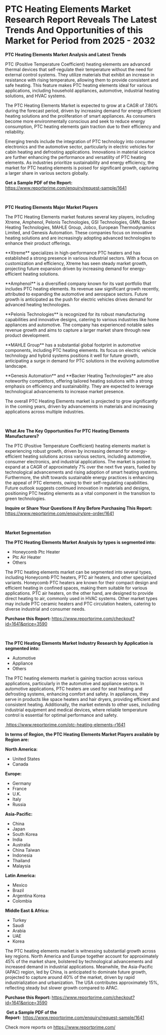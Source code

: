 <p><h1>PTC Heating Elements Market Research Report Reveals The Latest Trends And Opportunities of this Market for Period from 2025 - 2032</h1></p><p><strong>PTC Heating Elements Market Analysis and Latest Trends</strong></p>
<p><p>PTC (Positive Temperature Coefficient) heating elements are advanced thermal devices that self-regulate their temperature without the need for external control systems. They utilize materials that exhibit an increase in resistance with rising temperature, allowing them to provide consistent and safe heating. This feature makes PTC heating elements ideal for various applications, including household appliances, automotive, industrial heating solutions, and HVAC systems.</p><p>The PTC Heating Elements Market is expected to grow at a CAGR of 7.80% during the forecast period, driven by increasing demand for energy-efficient heating solutions and the proliferation of smart appliances. As consumers become more environmentally conscious and seek to reduce energy consumption, PTC heating elements gain traction due to their efficiency and reliability. </p><p>Emerging trends include the integration of PTC technology into consumer electronics and the automotive sector, particularly in electric vehicles for cabin heating and defrosting applications. Innovations in material science are further enhancing the performance and versatility of PTC heating elements. As industries prioritize sustainability and energy efficiency, the market for PTC heating elements is poised for significant growth, capturing a larger share in various sectors globally.</p></p>
<p><strong>Get a Sample PDF of the Report:&nbsp;</strong> <a href="https://www.reportprime.com/enquiry/request-sample/1641?utm_campaign=2774&utm_medium=2&utm_source=Github&utm_content=ia&utm_term=18032025&utm_id=ptc-heating-elements">https://www.reportprime.com/enquiry/request-sample/1641</a></p>
<p>&nbsp;</p>
<p><strong>PTC Heating Elements Major Market Players</strong></p>
<p><p>The PTC Heating Elements market features several key players, including Xtreme, Amphenol, Pelonis Technologies, GSI Technologies, GMN, Backer Heating Technologies, MAHLE Group, Jobco, European Thermodynamics Limited, and Genesis Automation. These companies focus on innovative heating solutions and are increasingly adopting advanced technologies to enhance their product offerings.</p><p>**Xtreme** specializes in high-performance PTC heaters and has established a strong presence in various industrial sectors. With a focus on customization and efficiency, Xtreme has seen steady market growth, projecting future expansion driven by increasing demand for energy-efficient heating solutions.</p><p>**Amphenol** is a diversified company known for its vast portfolio that includes PTC heating elements. Its revenue saw significant growth recently, attributed to expanding the automotive and aerospace sectors. Future growth is anticipated as the push for electric vehicles drives demand for advanced heating technologies.</p><p>**Pelonis Technologies** is recognized for its robust manufacturing capabilities and innovative designs, catering to various industries like home appliances and automotive. The company has experienced notable sales revenue growth and aims to capture a larger market share through new product development.</p><p>**MAHLE Group** has a substantial global footprint in automotive components, including PTC heating elements. Its focus on electric vehicle technology and hybrid systems positions it well for future growth, anticipating a surge in demand for PTC solutions in the evolving automotive landscape.</p><p>**Genesis Automation** and **Backer Heating Technologies** are also noteworthy competitors, offering tailored heating solutions with a strong emphasis on efficiency and sustainability. They are expected to leverage technological advancements to increase market presence.</p><p>The overall PTC Heating Elements market is projected to grow significantly in the coming years, driven by advancements in materials and increasing applications across multiple industries.</p></p>
<p>&nbsp;</p>
<p><strong>What Are The Key Opportunities For PTC Heating Elements Manufacturers?</strong></p>
<p><p>The PTC (Positive Temperature Coefficient) heating elements market is experiencing robust growth, driven by increasing demand for energy-efficient heating solutions across various sectors, including automotive, consumer electronics, and industrial applications. The market is poised to expand at a CAGR of approximately 7% over the next five years, fueled by technological advancements and rising adoption of smart heating systems. Furthermore, the shift towards sustainable energy practices is enhancing the appeal of PTC elements, owing to their self-regulating capabilities. Future outlook suggests continued innovation in materials and designs, positioning PTC heating elements as a vital component in the transition to green technologies.</p></p>
<p><strong>Inquire or Share Your Questions If Any Before Purchasing This Report:</strong> <a href="https://www.reportprime.com/enquiry/pre-order/1641?utm_campaign=2774&utm_medium=2&utm_source=Github&utm_content=ia&utm_term=18032025&utm_id=ptc-heating-elements">https://www.reportprime.com/enquiry/pre-order/1641</a></p>
<p>&nbsp;</p>
<p><strong>Market Segmentation</strong></p>
<p><strong>The PTC Heating Elements Market Analysis by types is segmented into:</strong></p>
<p><ul><li>Honeycomb Ptc Heater</li><li>Ptc Air Heater</li><li>Others</li></ul></p>
<p><p>The PTC heating elements market can be segmented into several types, including Honeycomb PTC heaters, PTC air heaters, and other specialized variants. Honeycomb PTC heaters are known for their compact design and efficient heating in confined spaces, making them suitable for various applications. PTC air heaters, on the other hand, are designed to provide direct heating to air, commonly used in HVAC systems. Other market types may include PTC ceramic heaters and PTC circulation heaters, catering to diverse industrial and consumer needs.</p></p>
<p><strong>Purchase this Report:&nbsp;</strong><a href="https://www.reportprime.com/checkout?id=1641&price=3590&utm_campaign=2774&utm_medium=2&utm_source=Github&utm_content=ia&utm_term=18032025&utm_id=ptc-heating-elements">https://www.reportprime.com/checkout?id=1641&price=3590</a></p>
<p>&nbsp;</p>
<p><strong>The PTC Heating Elements Market Industry Research by Application is segmented into:</strong></p>
<p><ul><li>Automotive</li><li>Appliance</li><li>Others</li></ul></p>
<p><p>The PTC heating elements market is gaining traction across various applications, particularly in the automotive and appliance sectors. In automotive applications, PTC heaters are used for seat heating and defrosting systems, enhancing comfort and safety. In appliances, they serve in products like space heaters and hair dryers, providing efficient and consistent heating. Additionally, the market extends to other uses, including industrial equipment and medical devices, where reliable temperature control is essential for optimal performance and safety.</p></p>
<p><a href="https://www.reportprime.com/ptc-heating-elements-r1641?utm_campaign=2774&utm_medium=2&utm_source=Github&utm_content=ia&utm_term=18032025&utm_id=ptc-heating-elements">&nbsp;https://www.reportprime.com/ptc-heating-elements-r1641</a></p>
<p><strong>In terms of Region, the PTC Heating Elements Market Players available by Region are:</strong></p>
<p>
    <p> <strong> North America: </strong>
        <ul>
            <li>United States</li>
            <li>Canada</li>
        </ul>
        </p> 
    <p> <strong> Europe: </strong>
        <ul>
            <li>Germany</li>
            <li>France</li>
            <li>U.K.</li>
            <li>Italy</li>
            <li>Russia</li>
        </ul>
        </p> 
    <p> <strong> Asia-Pacific: </strong>
        <ul>
            <li>China</li>
            <li>Japan</li>
            <li>South Korea</li>
            <li>India</li>
            <li>Australia</li>
            <li>China Taiwan</li>
            <li>Indonesia</li>
            <li>Thailand</li>
            <li>Malaysia</li>
        </ul>
        </p> 
    <p> <strong> Latin America: </strong>
        <ul>
            <li>Mexico</li>
            <li>Brazil</li>
            <li>Argentina Korea</li>
            <li>Colombia</li>
        </ul>
        </p> 
    <p> <strong> Middle East & Africa: </strong>
        <ul>
            <li>Turkey</li>
            <li>Saudi</li>
            <li>Arabia</li>
            <li>UAE</li>
            <li>Korea</li>
        </ul>
    </p>
    </p>
<p><p>The PTC heating elements market is witnessing substantial growth across key regions. North America and Europe together account for approximately 45% of the market share, bolstered by technological advancements and increased demand in industrial applications. Meanwhile, the Asia-Pacific (APAC) region, led by China, is anticipated to dominate future growth, projected to capture around 40% of the market, driven by rapid industrialization and urbanization. The USA contributes approximately 15%, reflecting steady but slower growth compared to APAC.</p></p>
<p><strong>Purchase this Report: </strong><a href="https://www.reportprime.com/checkout?id=1641&price=3590&utm_campaign=2774&utm_medium=2&utm_source=Github&utm_content=ia&utm_term=18032025&utm_id=ptc-heating-elements">https://www.reportprime.com/checkout?id=1641&price=3590</a></p>
<p>&nbsp;<strong>Get a Sample PDF of the Report:&nbsp;&nbsp;</strong><a href="https://www.reportprime.com/enquiry/request-sample/1641?utm_campaign=2774&utm_medium=2&utm_source=Github&utm_content=ia&utm_term=18032025&utm_id=ptc-heating-elements">https://www.reportprime.com/enquiry/request-sample/1641</a></p>
<p><strong></strong></p>
<p>Check more reports on <a href="https://www.reportprime.com/?utm_campaign=2774&utm_medium=2&utm_source=Github&utm_content=ia&utm_term=18032025&utm_id=ptc-heating-elements">https://www.reportprime.com/</a></p>